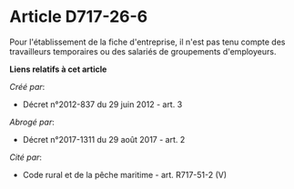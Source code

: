 # Article D717-26-6

Pour l'établissement de la fiche d'entreprise, il n'est pas tenu compte des travailleurs temporaires ou des salariés de
groupements d'employeurs.

**Liens relatifs à cet article**

_Créé par_:

  - Décret n°2012-837 du 29 juin 2012 - art. 3

_Abrogé par_:

  - Décret n°2017-1311 du 29 août 2017 - art. 2

_Cité par_:

  - Code rural et de la pêche maritime - art. R717-51-2 (V)
